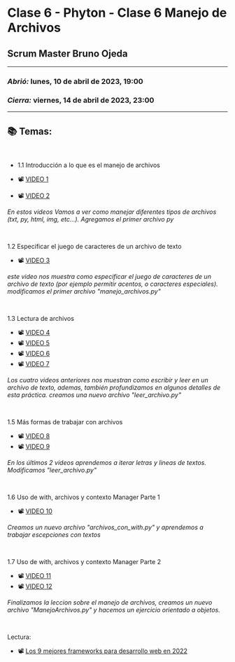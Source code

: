 # Clase 6 - Phyton - Clase 6 Manejo de Archivos 
## Scrum Master Bruno Ojeda

---

### *Abrió:* lunes, 10 de abril de 2023, 19:00
### *Cierra:* viernes, 14 de abril de 2023, 23:00

---

## 📚 Temas:

<br>

- 1.1 Introducción a lo que es el manejo de archivos

- 📽 [VIDEO 1](https://frsrutneduar-my.sharepoint.com/:v:/g/personal/abetancud_frsr_utn_edu_ar/EUz75QjZ_wBGopZQ2yhA9ngB8lVHYDnxdWtPm_MClQpm4w?e=uU596R)

- 📽 [VIDEO 2](https://frsrutneduar-my.sharepoint.com/:v:/g/personal/abetancud_frsr_utn_edu_ar/EdqpvzUlPXNPlqQ858tq4gQB3Nch4NT-aSDav7uKhFY5Xg?e=3Y7Dtv)

 *En estos videos Vamos a ver como manejar diferentes tipos de archivos (txt, py, html, img, etc...). Agregamos el primer archivo py*

<br>

1.2 Especificar el juego de caracteres de un archivo de texto

- 📽 [VIDEO 3](https://frsrutneduar-my.sharepoint.com/:v:/g/personal/abetancud_frsr_utn_edu_ar/EXBDFr8PBJJBkpfU9kziho0BfulypB_oyXX0t4_9HRxSbA?e=NCrAqA)

 *este video nos muestra como especificar el juego de caracteres de un archivo de texto (por ejemplo permitir acentos, o caracteres especiales). modificamos el primer archivo "manejo_archivos.py"*

<br>

1.3 Lectura de archivos

- 📽 [VIDEO 4](https://frsrutneduar-my.sharepoint.com/:v:/g/personal/abetancud_frsr_utn_edu_ar/EUm-IBmchX1DnxmHjXrxIkEB4wuRPpaK1VXDsBx9ab0K_w?e=kMmm7y)
- 📽 [VIDEO 5](https://frsrutneduar-my.sharepoint.com/:v:/g/personal/abetancud_frsr_utn_edu_ar/Ec1BoXfjpRBNooS_88ieZEMBTEUspw_jpMsIpnYeFbW1zg?e=pg5XXq)
- 📽 [VIDEO 6](https://frsrutneduar-my.sharepoint.com/:v:/g/personal/abetancud_frsr_utn_edu_ar/Eb778DLD6nRBpPFqRE7aL5EBfXAgyxzo5NvqkzJlbRcavg?e=cakF9G)
- 📽 [VIDEO 7](https://frsrutneduar-my.sharepoint.com/:v:/g/personal/abetancud_frsr_utn_edu_ar/EVWz54rAyvhJg5ebUbT-0dgBIhJQBAsxIeRJNYPDvu87Aw?e=pmqOND)

*Los cuatro videos anteriores nos muestran como escribir y leer en un archivo de texto, ademas, también profundizamos en algunos detalles de esta práctica. creamos una nuevo archivo "leer_archivo.py"*

<br>

1.5 Más formas de trabajar con archivos

- 📽 [VIDEO 8](https://frsrutneduar-my.sharepoint.com/:v:/g/personal/abetancud_frsr_utn_edu_ar/Ed-bZnNNRbtAniq9OClUircBsaom9HXQ2cLrjeGmdYzaMw?e=GktLYv)
- 📽 [VIDEO 9](https://frsrutneduar-my.sharepoint.com/:v:/g/personal/abetancud_frsr_utn_edu_ar/EXRTokm0cStDsQnOb6ZerEsB66GhXoXBBoEgRGSsMQvIKg?e=DXz7jp)

 *En los últimos 2 videos aprendemos a iterar letras y lineas de textos. Modificamos "leer_archivo.py"*

<br>

1.6 Uso de with, archivos y contexto Manager Parte 1

- 📽 [VIDEO 10](https://frsrutneduar-my.sharepoint.com/:v:/g/personal/abetancud_frsr_utn_edu_ar/EZ0hoWrm2iRFuaNcxawrlIAB3RC9q752CTqrnBxpjbXOWw?e=avQMlX)

 *Creamos un nuevo archivo "archivos_con_with.py" y aprendemos a trabajar escepciones con textos*

<br>

1.7 Uso de with, archivos y contexto Manager Parte 2

- 📽 [VIDEO 11](https://frsrutneduar-my.sharepoint.com/:v:/g/personal/abetancud_frsr_utn_edu_ar/EVoKvJ5lB9dMja4vk_ch2asBjnk5f2xt0rqAsjy0WstHhw?e=UQqMAf)
- 📽 [VIDEO 12](https://frsrutneduar-my.sharepoint.com/:v:/g/personal/abetancud_frsr_utn_edu_ar/EWYFkE51vjhDnSEcc8Y0AC8BvD_DnD24WCGjoVVtrGol3Q?e=zw41rI)

 *Finalizamos la leccion sobre el manejo de archivos, creamos un nuevo archivo "ManejoArchivos.py" y hacemos un ejercicio orientado a objetos.*

<br>

Lectura:

- 📽 [Los 9 mejores frameworks para desarrollo web en 2022](https://frsrutneduar-my.sharepoint.com/:p:/g/personal/abetancud_frsr_utn_edu_ar/EfS2C9FdRdVKjrTAOSh4L2IBVV1u2Ao8IVLC-_aFsErljw?e=5spjXn)


